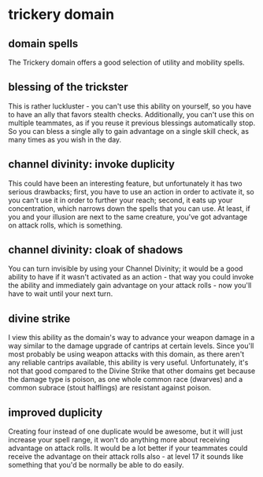 # trickery domain

## domain spells

The Trickery domain offers a good selection of utility and mobility spells.

## <red>blessing of the trickster</red>

This is rather luckluster - you can't use this ability on yourself, so you have to have an ally that favors stealth checks. Additionally, you can't use this on multiple teammates, as if you reuse it previous blessings automatically stop. So you can bless a single ally to gain advantage on a single skill check, as many times as you wish in the day.

## channel divinity: invoke duplicity

This could have been an interesting feature, but unfortunately it has two serious drawbacks; first, you have to use an action in order to activate it, so you can't use it in order to further your reach; second, it eats up your concentration, which narrows down the spells that you can use. At least, if you and your illusion are next to the same creature, you've got advantage on attack rolls, which is something.

## channel divinity: cloak of shadows

You can turn invisible by using your Channel Divinity; it would be a good ability to have if it wasn't activated as an action - that way you could invoke the ability and immediately gain advantage on your attack rolls - now you'll have to wait until your next turn.

## divine strike

I view this ability as the domain's way to advance your weapon damage in a way similar to the damage upgrade of cantrips at certain levels. Since you'll most probably be using weapon attacks with this domain, as there aren't any reliable cantrips available, this ability is very useful. Unfortunately, it's not that good compared to the Divine Strike that other domains get because the damage type is poison, as one whole common race (dwarves) and a common subrace (stout halflings) are resistant against poison.

## <red>improved duplicity</red>

Creating four instead of one duplicate would be awesome, but it will just increase your spell range, it won't do anything more about receiving advantage on attack rolls. It would be a lot better if your teammates could receive the advantage on their attack rolls also - at level 17 it sounds like something that you'd be normally be able to do easily.
